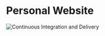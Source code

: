 # Personal Website

![Continuous Integration and Delivery](https://github.com/BigTava/tiagommt.com/workflows/Continuous%20Integration%20and%20Delivery/badge.svg?branch=master)
